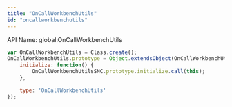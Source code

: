 ```yaml
---
title: "OnCallWorkbenchUtils"
id: "oncallworkbenchutils"
---
```


API Name: global.OnCallWorkbenchUtils

```js
var OnCallWorkbenchUtils = Class.create();
OnCallWorkbenchUtils.prototype = Object.extendsObject(OnCallWorkbenchUtilsSNC, {
    initialize: function() {
		OnCallWorkbenchUtilsSNC.prototype.initialize.call(this);
    },

    type: 'OnCallWorkbenchUtils'
});
```